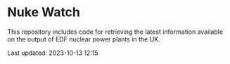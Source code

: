 # Nuke Watch

This repository includes code for retrieving the latest information available on the output of EDF nuclear power plants in the UK.

Last updated: 2023-10-13 12:15